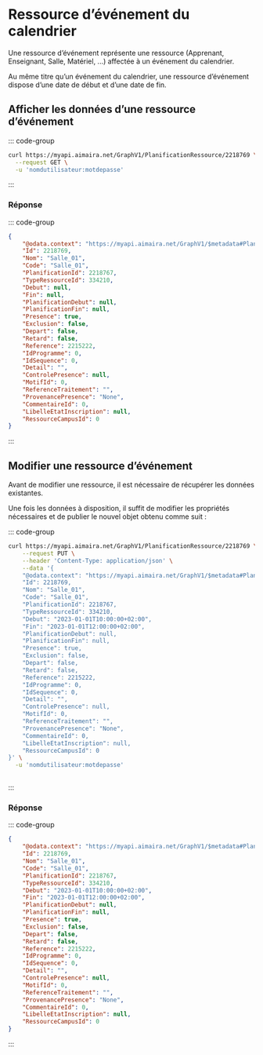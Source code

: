 # Ressource d’événement du calendrier

Une ressource d’événement représente une ressource (Apprenant, Enseignant, Salle, Matériel, ...) affectée à un
événement du calendrier.

Au même titre qu’un événement du calendrier, une ressource d’événement dispose d’une date de début et d’une date de fin.

## Afficher les données d’une ressource d’événement

::: code-group

```bash [cURL]
curl https://myapi.aimaira.net/GraphV1/PlanificationRessource/2218769 \
  --request GET \
  -u 'nomdutilisateur:motdepasse'
```

:::

### Réponse

::: code-group

```json [JSON]
{
    "@odata.context": "https://myapi.aimaira.net/GraphV1/$metadata#PlanificationRessource/$entity",
    "Id": 2218769,
    "Nom": "Salle_01",
    "Code": "Salle_01",
    "PlanificationId": 2218767,
    "TypeRessourceId": 334210,
    "Debut": null,
    "Fin": null,
    "PlanificationDebut": null,
    "PlanificationFin": null,
    "Presence": true,
    "Exclusion": false,
    "Depart": false,
    "Retard": false,
    "Reference": 2215222,
    "IdProgramme": 0,
    "IdSequence": 0,
    "Detail": "",
    "ControlePresence": null,
    "MotifId": 0,
    "ReferenceTraitement": "",
    "ProvenancePresence": "None",
    "CommentaireId": 0,
    "LibelleEtatInscription": null,
    "RessourceCampusId": 0
}
```

:::

## Modifier une ressource d’événement

Avant de modifier une ressource, il est nécessaire de récupérer les données existantes.

Une fois les données à disposition, il suffit de modifier les propriétés nécessaires et de publier le nouvel objet
obtenu comme suit :

::: code-group

```bash [cURL]
curl https://myapi.aimaira.net/GraphV1/PlanificationRessource/2218769 \
    --request PUT \
    --header 'Content-Type: application/json' \
    --data '{
    "@odata.context": "https://myapi.aimaira.net/GraphV1/$metadata#PlanificationRessource/$entity",
    "Id": 2218769,
    "Nom": "Salle_01",
    "Code": "Salle_01",
    "PlanificationId": 2218767,
    "TypeRessourceId": 334210,
    "Debut": "2023-01-01T10:00:00+02:00",
    "Fin": "2023-01-01T12:00:00+02:00",
    "PlanificationDebut": null,
    "PlanificationFin": null,
    "Presence": true,
    "Exclusion": false,
    "Depart": false,
    "Retard": false,
    "Reference": 2215222,
    "IdProgramme": 0,
    "IdSequence": 0,
    "Detail": "",
    "ControlePresence": null,
    "MotifId": 0,
    "ReferenceTraitement": "",
    "ProvenancePresence": "None",
    "CommentaireId": 0,
    "LibelleEtatInscription": null,
    "RessourceCampusId": 0
}' \
  -u 'nomdutilisateur:motdepasse'
  
```

:::

### Réponse

::: code-group

```json [JSON]
{
    "@odata.context": "https://myapi.aimaira.net/GraphV1/$metadata#PlanificationRessource/$entity",
    "Id": 2218769,
    "Nom": "Salle_01",
    "Code": "Salle_01",
    "PlanificationId": 2218767,
    "TypeRessourceId": 334210,
    "Debut": "2023-01-01T10:00:00+02:00",
    "Fin": "2023-01-01T12:00:00+02:00",
    "PlanificationDebut": null,
    "PlanificationFin": null,
    "Presence": true,
    "Exclusion": false,
    "Depart": false,
    "Retard": false,
    "Reference": 2215222,
    "IdProgramme": 0,
    "IdSequence": 0,
    "Detail": "",
    "ControlePresence": null,
    "MotifId": 0,
    "ReferenceTraitement": "",
    "ProvenancePresence": "None",
    "CommentaireId": 0,
    "LibelleEtatInscription": null,
    "RessourceCampusId": 0
}
```

:::